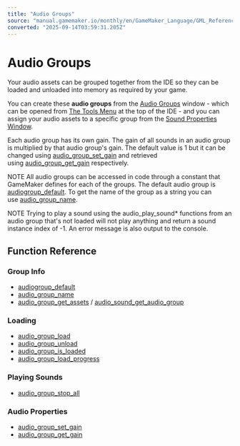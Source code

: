 ```yaml
---
title: "Audio Groups"
source: "manual.gamemaker.io/monthly/en/GameMaker_Language/GML_Reference/Asset_Management/Audio/Audio_Groups/Audio_Groups.htm"
converted: "2025-09-14T03:59:31.205Z"
---
```


# Audio Groups

Your audio assets can be grouped together from the IDE so they can be loaded and unloaded into memory as required by your game.

You can create these **audio groups** from the [Audio Groups](../../../../../Settings/Audio_Groups.md) window - which can be opened from [The Tools Menu](../../../../../IDE_Navigation/Menus/The_Tools_Menu.md) at the top of the IDE - and you can assign your audio assets to a specific group from the [Sound Properties Window](../../../../../The_Asset_Editors/Sounds.md).

Each audio group has its own gain. The gain of all sounds in an audio group is multiplied by that audio group's gain. The default value is 1 but it can be changed using [audio\_group\_set\_gain](audio_group_set_gain.md) and retrieved using [audio\_group\_get\_gain](audio_group_get_gain.md) respectively.

NOTE All audio groups can be accessed in code through a constant that GameMaker defines for each of the groups. The default audio group is [audiogroup\_default](audiogroup_default.md). To get the name of the group as a string you can use [audio\_group\_name](audio_group_name.md).

NOTE Trying to play a sound using the audio\_play\_sound\* functions from an audio group that's not loaded will not play anything and return a sound instance index of -1. An error message is also output to the console.

## Function Reference

### Group Info

-   [audiogroup\_default](audiogroup_default.md)
-   [audio\_group\_name](audio_group_name.md)
-   [audio\_group\_get\_assets](audio_group_get_assets.md) / [audio\_sound\_get\_audio\_group](audio_sound_get_audio_group.md)

### Loading

-   [audio\_group\_load](audio_group_load.md)
-   [audio\_group\_unload](audio_group_unload.md)
-   [audio\_group\_is\_loaded](audio_group_is_loaded.md)
-   [audio\_group\_load\_progress](audio_group_load_progress.md)

### Playing Sounds

-   [audio\_group\_stop\_all](audio_group_stop_all.md)

### Audio Properties

-   [audio\_group\_set\_gain](audio_group_set_gain.md)
-   [audio\_group\_get\_gain](audio_group_get_gain.md)